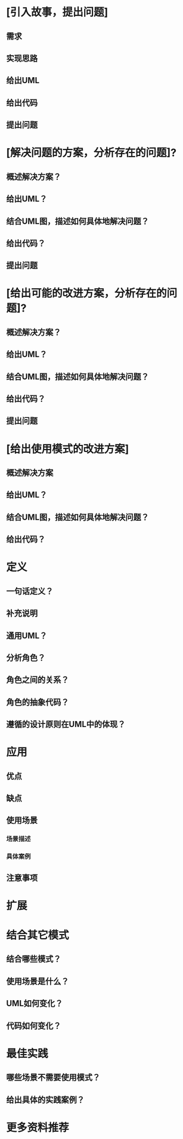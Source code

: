 # [引入故事，提出问题]

## 需求

## 实现思路


## 给出UML

## 给出代码

## 提出问题


# [解决问题的方案，分析存在的问题]?


## 概述解决方案？
## 给出UML？
## 结合UML图，描述如何具体地解决问题？
## 给出代码？


<!-- ## 请分析存在的问题?
## 提出改进方向？ -->
## 提出问题


# [给出可能的改进方案，分析存在的问题]?



## 概述解决方案？
## 给出UML？
## 结合UML图，描述如何具体地解决问题？
## 给出代码？


<!-- ## 请分析存在的问题?
## 提出改进方向？ -->
## 提出问题


# [给出使用模式的改进方案]

## 概述解决方案
## 给出UML？
## 结合UML图，描述如何具体地解决问题？
## 给出代码？



<!-- # 设计意图

阐明模式的设计目标 -->

# 定义

## 一句话定义？
<!-- ## 概述抽象的解决方案 -->
## 补充说明
## 通用UML？
## 分析角色？
## 角色之间的关系？
## 角色的抽象代码？
## 遵循的设计原则在UML中的体现？




# 应用

## 优点

## 缺点

## 使用场景

### 场景描述

<!-- ### 解决方案 -->

### 具体案例

<!-- ## 实现该场景需要修改模式的哪些角色？ -->
<!-- ## 使用模式有什么好处？ -->

## 注意事项


# 扩展


# 结合其它模式

## 结合哪些模式？
## 使用场景是什么？
## UML如何变化？
## 代码如何变化？




# 最佳实践

<!-- ## 结合具体项目实践经验，如何应用模式来改进项目？ -->
## 哪些场景不需要使用模式？
<!-- ## 哪些场景需要使用模式？ -->
## 给出具体的实践案例？



# 更多资料推荐

